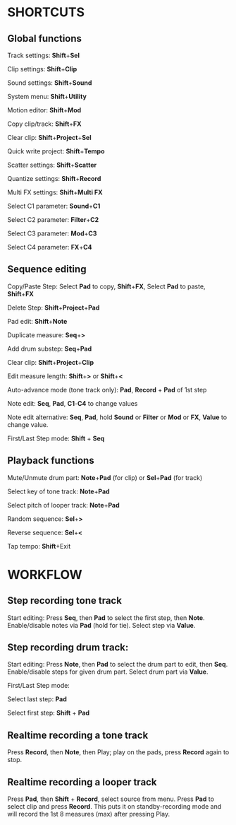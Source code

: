 # SHORTCUTS

## Global functions

Track settings: **Shift**+**Sel**

Clip settings: **Shift**+**Clip**

Sound settings: **Shift**+**Sound**

System menu: **Shift**+**Utility**

Motion editor: **Shift**+**Mod**

Copy clip/track: **Shift**+**FX**

Clear clip: **Shift**+**Project**+**Sel**

Quick write project: **Shift**+**Tempo**


Scatter settings: **Shift**+**Scatter**

Quantize settings: **Shift**+**Record**

Multi FX settings: **Shift**+**Multi FX**


Select C1 parameter: **Sound**+**C1**

Select C2 parameter: **Filter**+**C2**

Select C3 parameter: **Mod**+**C3**

Select C4 parameter: **FX**+**C4**


## Sequence editing

Copy/Paste Step: Select **Pad** to copy, **Shift**+**FX**, Select **Pad** to paste, **Shift**+**FX**

Delete Step: **Shift**+**Project**+**Pad**

Pad edit: **Shift**+**Note**

Duplicate measure: **Seq**+**>**

Add drum substep: **Seq**+**Pad**

Clear clip: **Shift**+**Project**+**Clip**

Edit measure length: **Shift**+**>** or **Shift**+**<**

Auto-advance mode (tone track only): **Pad**, **Record** + **Pad** of 1st step

Note edit: **Seq**, **Pad**, **C1**-**C4** to change values

Note edit alternative: **Seq**, **Pad**, hold **Sound** or **Filter** or **Mod** or **FX**, **Value** to change value.

First/Last Step mode: **Shift** + **Seq**


## Playback functions


Mute/Unmute drum part: **Note**+**Pad** (for clip) or **Sel**+**Pad** (for track)

Select key of tone track: **Note**+**Pad**

Select pitch of looper track: **Note**+**Pad**

Random sequence: **Sel**+**>**

Reverse sequence: **Sel**+**<**

Tap tempo: **Shift**+Exit



# WORKFLOW


## Step recording tone track


Start editing: Press **Seq**, then **Pad** to select the first step, then **Note**. Enable/disable notes via **Pad** (hold for tie). Select step via **Value**.


## Step recording drum track:


Start editing: Press **Note**, then **Pad** to select the drum part to edit, then **Seq**. Enable/disable steps for given drum part. Select drum part via **Value**.


First/Last Step mode:


Select last step: **Pad**

Select first step: **Shift** + **Pad**


## Realtime recording a tone track


Press **Record**, then **Note**, then Play; play on the pads, press **Record** again to stop.


## Realtime recording a looper track


Press **Pad**, then **Shift** + **Record**, select source from menu. Press **Pad** to select clip and press **Record**. This puts it on standby-recording mode and will record the 1st 8 measures (max) after pressing Play.

